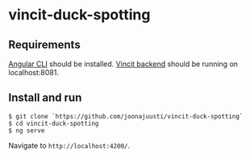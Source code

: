 # vincit-duck-spotting

## Requirements

[Angular CLI](https://github.com/angular/angular-cli) should be installed. [Vincit backend](https://github.com/Vincit/summer-2018/) should be running on localhost:8081.

## Install and run
```
$ git clone `https://github.com/joonajuusti/vincit-duck-spotting`
$ cd vincit-duck-spotting
$ ng serve
```
Navigate to `http://localhost:4200/`.
